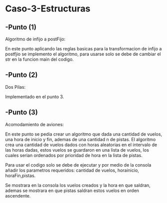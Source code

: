 # Caso-3-Estructuras

-Punto (1)
------------------------------

  Algoritmo de infijo a postFijo:
  
  En este punto aplicando las reglas basicas para la transformacion de infijo a postfjio se implemento el algoritmo, para usarse solo se   debe de cambiar el str en la funcion main del codigo.
  
-Punto (2)
------------------------------  
  Dos Pilas:
  
  Implementado en el punto 3.
  
-Punto (3)
------------------------------
  Acomodamiento de aviones:
  
  En este punto se pedia crear un algoritmo que dada una cantidad de vuelos, una hora de inicio y fin, ademas de una cantidad n de         pistas. El algoritmo crea una cantidad de vuelos dados con horas aleatorias en el intervalo de las horas dadas, estos vuelos se
  guardaron en una lista de vuelos, los cuales serian ordenados por prioridad de hora en la lista de pistas.
  
  Para usar el codigo solo se debe de ejecutar y por medio de la consola añadir los parametros requeridos: cantidad de vuelos,
  horainicio, horaFin,pistas.
  
  Se mostrara en la consola los vuelos creados y la hora en que saldran, ademas se mostrara en que pistas saldran estos vuelos en orden
  ascendente.
  
  
